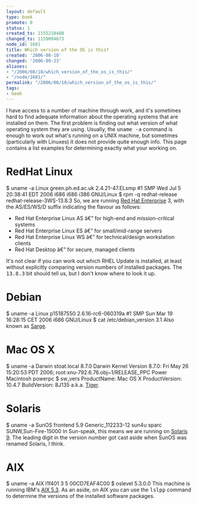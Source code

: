 ```yaml
---
layout: default
type: book
promote: 0
status: 1
created_ts: 1155210488
changed_ts: 1159004673
node_id: 1681
title: Which version of the OS is this?
created: '2006-08-10'
changed: '2006-09-23'
aliases:
- "/2006/08/10/which_version_of_the_os_is_this/"
- "/node/1681/"
permalink: "/2006/08/10/which_version_of_the_os_is_this/"
tags:
- Geek
---
```

I have access to a number of machine through work, and it's sometimes hard to find adequate information about the operating systems that are installed on them.  The first problem is finding out what version of what operating system they are using.  Usually, the <tt>uname -a</tt> command is enough to work out what's running on a UNIX machine, but sometimes (particularly with Linuxes) it does not provide quite enough info.  This page contains a list examples for determining exactly what your working on.
<!--break-->

# RedHat Linux
 $ uname -a
 Linux green.ph.ed.ac.uk 2.4.21-47.ELsmp #1 SMP 
 Wed Jul 5 20:38:41 EDT 2006 i686 i686 i386 GNU/Linux
 $ rpm -q redhat-release
 redhat-release-3WS-13.8.3
So, we are running [Red Hat Enterprise](http://www.redhat.com/rhel/) 3, with the AS/ES/WS/D suffix indicating the flavour as follows:
* Red Hat Enterprise Linux AS â€” for high-end and mission-critical systems
* Red Hat Enterprise Linux ES â€” for small/mid-range servers
* Red Hat Enterprise Linux WS â€” for technical/design workstation clients
* Red Hat Desktop â€” for secure, managed clients

It's not clear if you can work out which RHEL Update is installed, at least without explicitly comparing version numbers of installed packages.  The <tt>13.8.3</tt> bit should tell us, but I don't know where to look it up.

#  Debian
 $ uname -a
 Linux p15187550 2.6.16-rc6-060319a #1 SMP 
 Sun Mar 19 16:28:15 CET 2006 i686 GNU/Linux
 $ cat /etc/debian_version 
 3.1
Also known as [Sarge](http://www.debian.org/releases/sarge/).

#  Mac OS X
 $ uname -a
 Darwin stoat.local 8.7.0 Darwin Kernel Version 8.7.0: 
 Fri May 26 15:20:53 PDT 2006; root:xnu-792.6.76.obj~1/RELEASE_PPC 
 Power Macintosh powerpc
 $ sw_vers 
 ProductName:    Mac OS X
 ProductVersion: 10.4.7
 BuildVersion:   8J135
a.k.a. [Tiger](http://www.apple.com/macosx/tiger/).

# Solaris
 $ uname -a
 SunOS frontend 5.9 Generic_112233-12 sun4u sparc SUNW,Sun-Fire-15000
In Sun-speak, this means we are running on [Solaris 9](http://www.sun.com/software/solaris/9/).  The leading digit in the version number got cast aside when SunOS was renamed Solaris, I think.

#  AIX
 $ uname -a
 AIX l1f401 3 5 00CD7EAF4C00
 $ oslevel
 5.3.0.0
This machine is running IBM's [AIX 5.3](http://www-03.ibm.com/servers/aix/os/53desc.html).  As an aside, on AIX you can use the <tt>lslpp</tt> command to determine the versions of the installed software packages.
